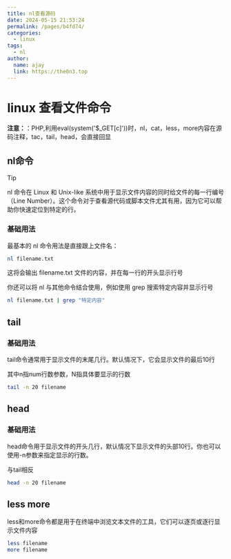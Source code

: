 ```yaml
---
title: nl查看源码
date: 2024-05-15 21:53:24
permalink: /pages/b4fd74/
categories:
  - linux
tags:
  - nl
author: 
  name: ajay
  link: https://the0n3.top
---
```


# linux 查看文件命令

**注意：**：PHP,利用eval(system('$_GET[c]'))时，nl，cat，less，more内容在源码注释，tac，tail，head，会直接回显

## nl命令

> [!tip]
> nl 命令在 Linux 和 Unix-like 系统中用于显示文件内容的同时给文件的每一行编号（Line Number）。这个命令对于查看源代码或脚本文件尤其有用，因为它可以帮助你快速定位到特定的行。


### 基础用法

最基本的 nl 命令用法是直接跟上文件名：

```bash
nl filename.txt
```

这将会输出 filename.txt 文件的内容，并在每一行的开头显示行号

你还可以将 nl 与其他命令结合使用，例如使用 grep 搜索特定内容并显示行号

```bash
nl filename.txt | grep "特定内容"
```

## tail 

### 基础用法

tail命令通常用于显示文件的末尾几行。默认情况下，它会显示文件的最后10行

其中n指num行数参数，N指具体要显示的行数

```bash
tail -n 20 filename
```

## head

### 基础用法

head命令用于显示文件的开头几行，默认情况下显示文件的头部10行。你也可以使用-n参数来指定显示的行数。

与tail相反

```bash
head -n 20 filename
```

## less   more

less和more命令都是用于在终端中浏览文本文件的工具，它们可以逐页或逐行显示文件内容

```bash
less filename
more filename
```

